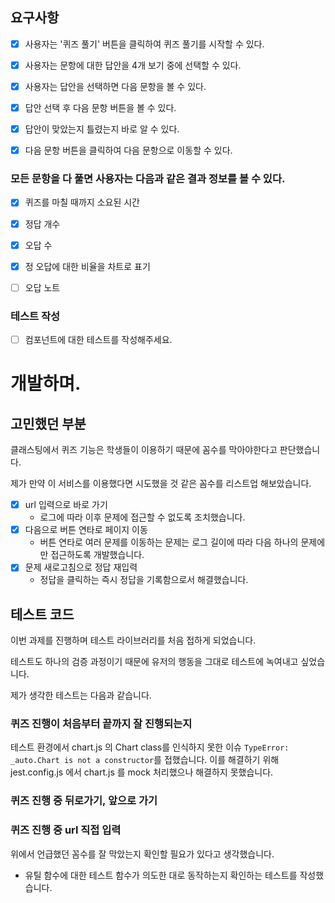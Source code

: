 ## 요구사항

- [x] 사용자는 '퀴즈 풀기' 버튼을 클릭하여 퀴즈 풀기를 시작할 수 있다.

- [x] 사용자는 문항에 대한 답안을 4개 보기 중에 선택할 수 있다.

- [x] 사용자는 답안을 선택하면 다음 문항을 볼 수 있다.

- [x] 답안 선택 후 다음 문항 버튼을 볼 수 있다.

- [x] 답안이 맞았는지 틀렸는지 바로 알 수 있다.

- [x] 다음 문항 버튼을 클릭하여 다음 문항으로 이동할 수 있다.

### 모든 문항을 다 풀면 사용자는 다음과 같은 결과 정보를 볼 수 있다.

- [x] 퀴즈를 마칠 때까지 소요된 시간

- [x] 정답 개수

- [x] 오답 수 

- [x] 정 오답에 대한 비율을 차트로 표기

- [ ] 오답 노트

### 테스트 작성
- [ ] 컴포넌트에 대한 테스트를 작성해주세요.

# 개발하며.


## 고민했던 부분

클래스팅에서 퀴즈 기능은 학생들이 이용하기 때문에 꼼수를 막아야한다고 판단했습니다.

제가 만약 이 서비스를 이용했다면 시도했을 것 같은 꼼수를 리스트업 해보았습니다.

- [x] url 입력으로 바로 가기
  - 로그에 따라 이후 문제에 접근할 수 없도록 조치했습니다.
- [x] 다음으로 버튼 연타로 페이지 이동
  - 버튼 연타로 여러 문제를 이동하는 문제는 로그 길이에 따라 다음 하나의 문제에만 접근하도록 개발했습니다.
- [x] 문제 새로고침으로 정답 재입력
  - 정답을 클릭하는 즉시 정답을 기록함으로서 해결했습니다.

## 테스트 코드

이번 과제를 진행하며 테스트 라이브러리를 처음 접하게 되었습니다.

테스트도 하나의 검증 과정이기 때문에 유저의 행동을 그대로 테스트에 녹여내고 싶었습니다.

제가 생각한 테스트는 다음과 같습니다.

### 퀴즈 진행이 처음부터 끝까지 잘 진행되는지

테스트 환경에서 chart.js 의 Chart class를 인식하지 못한 이슈 `TypeError: _auto.Chart is not a constructor`를 접했습니다. 
이를 해결하기 위해 jest.config.js 에서 chart.js 를 mock 처리했으나 해결하지 못했습니다.
 
### 퀴즈 진행 중 뒤로가기, 앞으로 가기
### 퀴즈 진행 중 url 직접 입력
위에서 언급했던 꼼수를 잘 막았는지 확인할 필요가 있다고 생각했습니다.

 - 유틸 함수에 대한 테스트
함수가 의도한 대로 동작하는지 확인하는 테스트를 작성했습니다.
